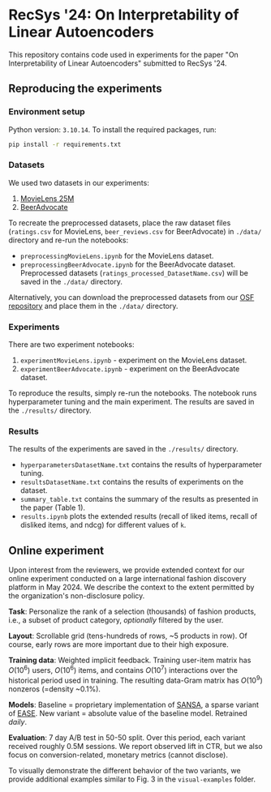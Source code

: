 # RecSys '24: On Interpretability of Linear Autoencoders

This repository contains code used in experiments for the paper "On Interpretability of Linear Autoencoders" submitted to RecSys '24.

## Reproducing the experiments
### Environment setup
Python version: `3.10.14`. To install the required packages, run:
```bash
pip install -r requirements.txt
```

### Datasets
We used two datasets in our experiments:
1. [MovieLens 25M](https://grouplens.org/datasets/movielens/25m/)
2. [BeerAdvocate](https://www.kaggle.com/datasets/thedevastator/1-5-million-beer-reviews-from-beer-advocate)

To recreate the preprocessed datasets, place the raw dataset files (`ratings.csv` for MovieLens, `beer_reviews.csv` for BeerAdvocate) in `./data/` directory and re-run the notebooks:
- `preprocessingMovieLens.ipynb` for the MovieLens dataset.
- `preprocessingBeerAdvocate.ipynb` for the BeerAdvocate dataset.
Preprocessed datasets (`ratings_processed_DatasetName.csv`) will be saved in the `./data/` directory.

Alternatively, you can download the preprocessed datasets from our [OSF repository](https://osf.io/bjmuv/?view_only=9439f132405b48b2962abd5d0ded0567) and place them in the `./data/` directory.

### Experiments
There are two experiment notebooks:
1. `experimentMovieLens.ipynb` - experiment on the MovieLens dataset.
2. `experimentBeerAdvocate.ipynb` - experiment on the BeerAdvocate dataset.

To reproduce the results, simply re-run the notebooks. The notebook runs hyperparameter tuning and the main experiment. The results are saved in the `./results/` directory.

### Results
The results of the experiments are saved in the `./results/` directory.
- `hyperparametersDatasetName.txt` contains the results of hyperparameter tuning.
- `resultsDatasetName.txt` contains the results of experiments on the dataset.
- `summary_table.txt` contains the summary of the results as presented in the paper (Table 1).
- `results.ipynb` plots the extended results (recall of liked items, recall of disliked items, and ndcg) for different values of `k`.

## Online experiment
Upon interest from the reviewers, we provide extended context for our online experiment conducted on a large international fashion discovery platform in May 2024. 
We describe the context to the extent permitted by the organization's non-disclosure policy.

**Task**: Personalize the rank of a selection (thousands) of fashion products, i.e., a subset of product category, *optionally* filtered by the user.

**Layout**: Scrollable grid (tens-hundreds of rows, ~5 products in row). Of course, early rows are more important due to their high exposure.

**Training data**: Weighted implicit feedback. Training user-item matrix has $O(10^6)$ users, $O(10^6)$ items, and contains $O(10^7)$ interactions over the historical period used in training. The resulting data-Gram matrix has $O(10^9)$ nonzeros (=density ~0.1%).

**Models**: Baseline = proprietary implementation of [SANSA](https://dl.acm.org/doi/10.1145/3604915.3608827), a sparse variant of [EASE](https://arxiv.org/abs/1905.03375). New variant = absolute value of the baseline model. Retrained *daily*.

**Evaluation**: 7 day A/B test in 50-50 split. Over this period, each variant received roughly 0.5M sessions. We report observed lift in CTR, but we also focus on conversion-related, monetary metrics (cannot disclose).

To visually demonstrate the different behavior of the two variants, we provide additional examples similar to Fig. 3 in the `visual-examples` folder.
